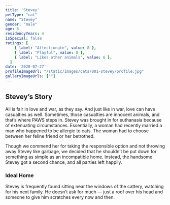 ```yaml
---
title: 'Stevey'
petType: "cat"
name: "Stevey"
gender: "male"
age: 5
residencyYears: 4
isSpecial: false
ratings: [
    { label: "Affectionate", value: 8 },
    { label: "Playful", value: 8 },
    { label: "Likes other animals", value: 8 },
  ]
date: '2020-07-27'
profileImageUrl: "/static/images/cats/001-stevey/profile.jpg"
galleryImageUrls: [""]
---
```


## Stevey’s Story

All is fair in love and war, as they say. And just like in war, love can have casualties as well. Sometimes, those casualties are innocent animals, and that’s where PAWS steps in. Stevey was brought in for euthanasia because of extenuating circumstances. Essentially, a woman had recently married a man who happened to be allergic to cats. The woman had to choose between her feline friend or her betrothed.

Though we commend her for taking the responsible option and not throwing away Stevey like garbage, we decided that he shouldn’t be put down for something as simple as an incompatible home. Instead, the handsome Stevey got a second chance, and all parties left happily.

### Ideal Home

Stevey is frequently found sitting near the windows of the cattery, watching for his next family. He doesn’t ask for much — just a roof over his head and someone to give him scratches every now and then.
